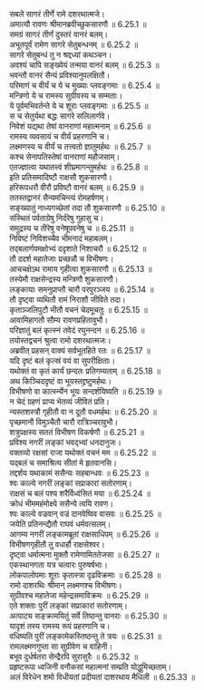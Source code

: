 

  
सबले सागरं तीर्णे रामे दशरथात्मजे।  
अमात्यौ रावणः श्रीमानब्रवीच्छुकसारणौ ॥ 6.25.1 ॥   
समग्रं सागरं तीर्णं दुस्तरं वानरं बलम्।  
अभूतपूर्वं रामेण सागरे सेतुबन्धनम् ॥ 6.25.2 ॥   
सागरे सेतुबन्धं तु न श्रद्दध्यां कथञ्चन।  
अवश्यं चापि सङ्ख्येयं तन्मया वानरं बलम् ॥ 6.25.3 ॥   
भवन्तौ वानरं सैन्यं प्रविश्यानुपलक्षितौ।  
परिमाणं च वीर्यं च ये च मुख्याः प्लवङ्गमाः ॥ 6.25.4 ॥   
मन्त्रिणो ये च रामस्य सुग्रीवस्य च सम्मताः।  
ये पूर्वमभिवर्तन्ते ये च शूराः प्लवङ्गमाः ॥ 6.25.5 ॥   
स च सेतुर्यथा बद्धः सागरे सलिलार्णवे।  
निवेशं यद्यथा तेषां वानराणां महात्मनाम् ॥ 6.25.6 ॥   
रामस्य व्यवसायं च वीर्यं प्रहरणानि च।  
लक्ष्मणस्य च वीर्यं च तत्त्वतो ज्ञातुमर्हथः ॥ 6.25.7 ॥   
कश्च सेनापतिस्तेषां वानराणां महौजसाम्।  
एतज्ज्ञात्वा यथातत्त्वं शीघ्रमागन्तुमर्हथः ॥ 6.25.8 ॥   
इति प्रतिसमादिष्टौ राक्षसौ शुकसारणौ।  
हरिरूपधरौ वीरौ प्रविष्टौ वानरं बलम् ॥ 6.25.9 ॥   
ततस्तद्वानरं सैन्यमचिन्त्यं रोमहर्षणम्।  
सङ्ख्यातुं नाध्यगच्छेतां तदा तौ शुकसारणौ ॥ 6.25.10 ॥   
संस्थितं पर्वताग्रेषु निर्दरेषु गुहासु च।  
समुद्रस्य च तीरेषु वनेषूपवनेषु च ॥ 6.25.11 ॥   
निविष्टं निविशच्चैव भीमनादं महाबलम्।  
तद्बलार्णवमक्षोभ्यं ददृशाते निशाचरौ ॥ 6.25.12 ॥   
तौ ददर्श महातेजाः प्रच्छन्नौ च विभीषणः।  
आचचक्षेऽथ रामाय गृहीत्वा शुकसारणौ ॥ 6.25.13 ॥   
तस्येमौ राक्षसेन्द्रस्य मन्त्रिणौ शुकसारणौ।  
लङ्कायाः समनुप्राप्तौ चारौ परपुरञ्जय ॥ 6.25.14 ॥   
तौ दृष्ट्वा व्यथितौ रामं निराशौ जीविते तदा।  
कृताञ्जलिपुटौ भीतौ वचनं चेदमूचतुः ॥ 6.25.15 ॥   
आवामिहागतौ सौम्य रावणप्रहितावुभौ।  
परिज्ञातुं बलं कृत्स्नं तवेदं रघुनन्दन ॥ 6.25.16 ॥   
तयोस्तद्वचनं श्रुत्वा रामो दशरथात्मजः।  
अब्रवीत् प्रहसन् वाक्यं सर्वभूतहिते रतः ॥ 6.25.17 ॥   
यदि दृष्टं बलं कृत्स्रं वयं वा सुपरीक्षिताः।  
यथोक्तं वा कृतं कार्यं छन्दतः प्रतिगम्यताम् ॥ 6.25.18 ॥   
अथ किञ्चिददृष्टं वा भूयस्तद्द्रष्टुमर्हथः।  
विभीषणो वा कार्त्स्न्येन भूयः सन्दर्शयिष्यति ॥ 6.25.19 ॥   
न चेदं ग्रहणं प्राप्य भेतव्यं जीवितं प्रति।  
न्यस्तशस्त्रौ गृहीतौ वा न दूतौ वधमर्हथः ॥ 6.25.20 ॥   
पृच्छमानौ विमुञ्चैतौ चारौ रात्रिञ्चरावुभौ।  
शत्रुपक्षस्य सततं विभीषण विकर्षणौ ॥ 6.25.21 ॥   
प्रविश्य नगरीं लङ्कां भवद्भ्यां धनदानुजः।  
वक्तव्यो रक्षसां राजा यथोक्तं वचनं मम ॥ 6.25.22 ॥   
यद्बलं च समाश्रित्य सीतां मे हृतवानसि।  
तद्दर्शय यथाकामं ससैन्यः सहबान्धवः ॥ 6.25.23 ॥   
श्वः काल्ये नगरीं लङ्कां सप्राकारां सतोरणाम्।  
राक्षसं च बलं पश्य शरैर्विध्वंसितं मया ॥ 6.25.24 ॥   
क्रोधं भीममहंमोक्ष्ये ससैन्ये त्वयि रावण।  
श्वः काल्ये वज्रवान् वज्रं दानवेष्विव वासवः ॥ 6.25.25 ॥   
जयेति प्रतिनन्द्यैतौ राघवं धर्मवत्सलम्।  
आगम्य नगरीं लङ्कामब्रूतां राक्षसाधिपम् ॥ 6.25.26 ॥   
विभीषणगृहीतौ तु वधार्हौ राक्षसेश्वर।  
दृष्ट्वा धर्मात्मना मुक्तौ रामेणामिततेजसा ॥ 6.25.27 ॥   
एकस्थानगता यत्र चत्वारः पुरुषर्षभाः।  
लोकपालोपमाः शूराः कृतास्त्रा दृढविक्रमाः ॥ 6.25.28 ॥   
रामो दाशरथिः श्रीमान् लक्ष्मणश्च विभीषणः।  
सुग्रीवश्च महातेजा महेन्द्रसमाविक्रमः ॥ 6.25.29 ॥   
एते शक्ताः पुरीं लङ्कां सप्राकारां सतोरणाम्।  
अत्पाट्य सङ्क्रामयितुं सर्वे तिष्ठन्तु वानराः ॥ 6.25.30 ॥   
यादृशं तस्य रामस्य रूपं प्रहरणानि च।  
वधिष्यति पुरीं लङ्कामेकस्तिष्ठन्तु ते त्रयः ॥ 6.25.31 ॥   
रामलक्ष्मणगुप्ता सा सुग्रीवेण च वाहिनी।  
बभूव दुर्धर्षतरा सेन्द्रैरपि सुरासुरैः ॥ 6.25.32 ॥   
प्रहृष्टरूपा ध्वजिनी वनौकसां महात्मनां सम्प्रति योद्धुमिच्छताम्।  
अलं विरेधेन शमो विधीयतां प्रदीयतां दाशरथाय मैधिली ॥ 6.25.33 ॥   
